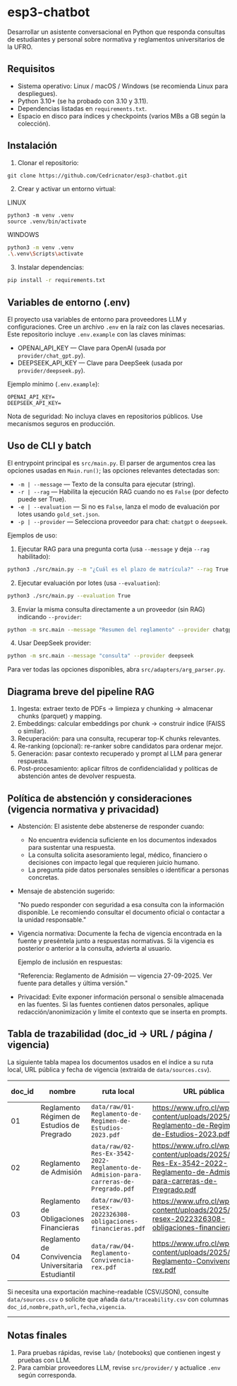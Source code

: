 # esp3-chatbot
Desarrollar un asistente conversacional en Python que responda consultas de estudiantes y personal sobre normativa y reglamentos universitarios de la UFRO.

## Requisitos

- Sistema operativo: Linux / macOS / Windows (se recomienda Linux para despliegues).
- Python 3.10+ (se ha probado con 3.10 y 3.11).
- Dependencias listadas en `requirements.txt`.
- Espacio en disco para índices y checkpoints (varios MBs a GB según la colección).

## Instalación

1. Clonar el repositorio:

```
git clone https://github.com/Cedricnator/esp3-chatbot.git
```

2. Crear y activar un entorno virtual:

LINUX
```
python3 -m venv .venv
source .venv/bin/activate
```

WINDOWS
```bash
python3 -m venv .venv
.\.venv\Scripts\activate
```

3. Instalar dependencias:

```bash
pip install -r requirements.txt
```


## Variables de entorno (.env)

El proyecto usa variables de entorno para proveedores LLM y configuraciones. Cree un archivo `.env` en la raíz con las claves necesarias. Este repositorio incluye `.env.example` con las claves mínimas:

- OPENAI_API_KEY — Clave para OpenAI (usada por `provider/chat_gpt.py`).
- DEEPSEEK_API_KEY — Clave para DeepSeek (usada por `provider/deepseek.py`).


Ejemplo mínimo (`.env.example`):

```
OPENAI_API_KEY=
DEEPSEEK_API_KEY=
```

Nota de seguridad: No incluya claves en repositorios públicos. Use mecanismos seguros en producción.

## Uso de CLI y batch

El entrypoint principal es `src/main.py`. El parser de argumentos crea las opciones usadas en `Main.run()`; las opciones relevantes detectadas son:

- `-m | --message` — Texto de la consulta para ejecutar (string).
- `-r | --rag` — Habilita la ejecución RAG cuando no es `False` (por defecto puede ser True).
- `-e | --evaluation` — Si no es `False`, lanza el modo de evaluación por lotes usando `gold_set.json`.
- `-p | --provider` — Selecciona proveedor para chat: `chatgpt` o `deepseek`.

Ejemplos de uso:

1) Ejecutar RAG para una pregunta corta (usa `--message` y deja `--rag` habilitado):

```bash
python3 ./src/main.py --m "¿Cuál es el plazo de matrícula?" --rag True
```

2) Ejecutar evaluación por lotes (usa `--evaluation`):

```bash
python3 ./src/main.py --evaluation True
```

3) Enviar la misma consulta directamente a un proveedor (sin RAG) indicando `--provider`:

```bash
python -m src.main --message "Resumen del reglamento" --provider chatgpt
```

4) Usar DeepSeek provider:

```bash
python -m src.main --message "consulta" --provider deepseek
```

Para ver todas las opciones disponibles, abra `src/adapters/arg_parser.py`.

## Diagrama breve del pipeline RAG

1) Ingesta: extraer texto de PDFs → limpieza y chunking → almacenar chunks (parquet) y mapping.
2) Embeddings: calcular embeddings por chunk → construir índice (FAISS o similar).
3) Recuperación: para una consulta, recuperar top-K chunks relevantes.
4) Re-ranking (opcional): re-ranker sobre candidatos para ordenar mejor.
5) Generación: pasar contexto recuperado y prompt al LLM para generar respuesta.
6) Post-procesamiento: aplicar filtros de confidencialidad y políticas de abstención antes de devolver respuesta.


## Política de abstención y consideraciones (vigencia normativa y privacidad)

- Abstención: El asistente debe abstenerse de responder cuando:
  - No encuentra evidencia suficiente en los documentos indexados para sustentar una respuesta.
  - La consulta solicita asesoramiento legal, médico, financiero o decisiones con impacto legal que requieren juicio humano.
  - La pregunta pide datos personales sensibles o identificar a personas concretas.

- Mensaje de abstención sugerido:

  "No puedo responder con seguridad a esa consulta con la información disponible. Le recomiendo consultar el documento oficial o contactar a la unidad responsable."

- Vigencia normativa: Documente la fecha de vigencia encontrada en la fuente y preséntela junto a respuestas normativas. Si la vigencia es posterior o anterior a la consulta, advierta al usuario.

  Ejemplo de inclusión en respuestas:

  "Referencia: Reglamento de Admisión — vigencia 27-09-2025. Ver fuente para detalles y última versión." 

- Privacidad: Evite exponer información personal o sensible almacenada en las fuentes. Si las fuentes contienen datos personales, aplique redacción/anonimización y limite el contexto que se inserta en prompts.

## Tabla de trazabilidad (doc_id → URL / página / vigencia)

La siguiente tabla mapea los documentos usados en el índice a su ruta local, URL pública y fecha de vigencia (extraída de `data/sources.csv`).

| doc_id | nombre | ruta local | URL pública | fecha / vigencia |
|---|---|---|---|---|
| 01 | Reglamento Régimen de Estudios de Pregrado | `data/raw/01-Reglamento-de-Regimen-de-Estudios-2023.pdf` | https://www.ufro.cl/wp-content/uploads/2025/04/01-Reglamento-de-Regimen-de-Estudios-2023.pdf | 27-09-2025 |
| 02 | Reglamento de Admisión | `data/raw/02-Res-Ex-3542-2022-Reglamento-de-Admision-para-carreras-de-Pregrado.pdf` | https://www.ufro.cl/wp-content/uploads/2025/04/02-Res-Ex-3542-2022-Reglamento-de-Admision-para-carreras-de-Pregrado.pdf | 27-09-2025 |
| 03 | Reglamento de Obligaciones Financieras | `data/raw/03-resex-2022326308-obligaciones-financieras.pdf` | https://www.ufro.cl/wp-content/uploads/2025/04/03-resex-2022326308-obligaciones-financieras.pdf | 27-09-2025 |
| 04 | Reglamento de Convivencia Universitaria Estudiantil | `data/raw/04-Reglamento-Convivencia-rex.pdf` | https://www.ufro.cl/wp-content/uploads/2025/04/04-Reglamento-Convivencia-rex.pdf | 27-09-2025 |

Si necesita una exportación machine-readable (CSV/JSON), consulte `data/sources.csv` o solicite que añada `data/traceability.csv` con columnas `doc_id,nombre,path,url,fecha,vigencia`.

---

## Notas finales

1. Para pruebas rápidas, revise `lab/` (notebooks) que contienen ingest y pruebas con LLM.
2. Para cambiar proveedores LLM, revise `src/provider/` y actualice `.env` según corresponda.
